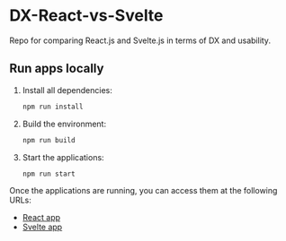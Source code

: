 # DX-React-vs-Svelte
Repo for comparing React.js and Svelte.js in terms of DX and usability.

## Run apps locally

1. Install all dependencies:
    ```sh
    npm run install
    ```

2. Build the environment:
    ```sh
    npm run build
    ```

3. Start the applications:
    ```sh
    npm run start
    ```

Once the applications are running, you can access them at the following URLs:

- [React app](http://localhost:3000)
- [Svelte app](http://localhost:4173)
